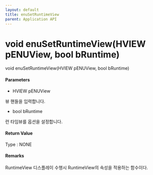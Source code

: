 ```yaml
---
layout: default
title: enuSetRuntimeView
parent: Application API
---
```

# void enuSetRuntimeView\(HVIEW pENUView, bool bRuntime\)

void enuSetRuntimeView\(HVIEW pENUView, bool bRuntime\)

#### Parameters

* HVIEW pENUView

뷰 핸들을 입력합니다.

* bool bRuntime

런 타임뷰를 옵션을 설정합니다.

#### Return Value

Type : NONE

#### Remarks

RuntimeView 디스플레이 수행시 RuntimeView의 속성을 적용하는 함수이다. 

#### 



